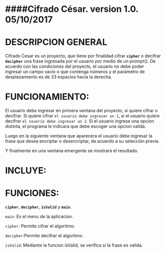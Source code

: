 ####Cifrado César. version 1.0. 05/10/2017
=================

DESCRIPCION GENERAL
===================

Cifrado Cesar es un proyecto, que tiene por finalidad cifrar __```cipher```__ o decifrar __```decipher```__ una frase ingresada por el usuario por medio de un prompt(). De acuerdo con las condiciones del proyecto, el usuario no debe poder ingresar un campo vacío o que contenga números y el parámetro de desplazamiento es de 33 espacios hacia la derecha. 

FUNCIONAMIENTO:
==============

El usuario debe ingresar en primera ventana del proyecto, si quiere cifrar o decifrar. Si quiere cifrar ```el usuario debe ingresar un 1```, si el usuario quiere decifrar  ```el usuario debe ingresar un 2```. Si el usuario ingresa una opcion distinta, el programa le indicara que debe escoger una opcion valida. 

 Luego en la siguiente ventana que aparecera el usuario debe ingresar la frase que desea encriptar o desencriptar, de acuerdo a su selección previa. 
 
 Y finalmente en una ventana emergente se mostrará el resultado. 

INCLUYE:
========
 

FUNCIONES:
==========
 __```cipher```__, __```decipher```__, __```isValid```__ y __```main```__. 

```main```: Es el menu de la aplicacion. 

```cipher```: Permite cifrar el algoritmo.

```decipher```:Permite decifrar el algoritmo.

```isValid```: Mediante la funcion isValid, se verifica si la frase es valida. 







